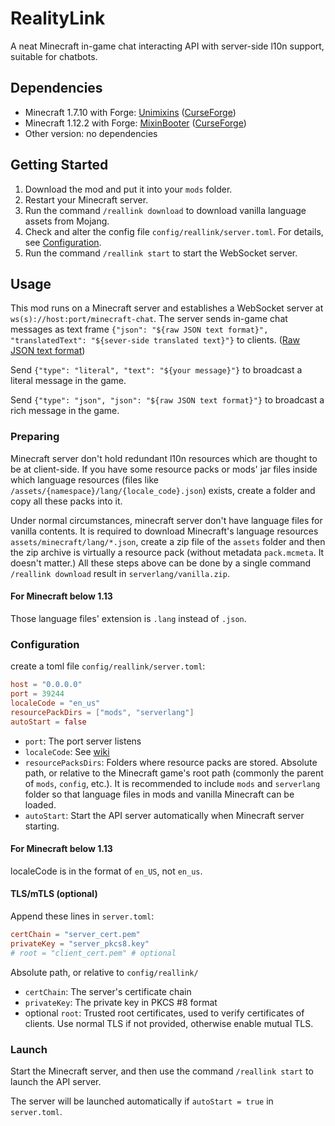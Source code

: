 # RealityLink

A neat Minecraft in-game chat interacting API with server-side l10n support, suitable for chatbots.

## Dependencies

- Minecraft 1.7.10 with Forge: [Unimixins](https://github.com/LegacyModdingMC/UniMixins) ([CurseForge](https://www.curseforge.com/minecraft/mc-mods/unimixins))
- Minecraft 1.12.2 with Forge: [MixinBooter](https://github.com/CleanroomMC/MixinBooter) ([CurseForge](https://www.curseforge.com/minecraft/mc-mods/mixin-booter))
- Other version: no dependencies

## Getting Started

1. Download the mod and put it into your `mods` folder.
2. Restart your Minecraft server.
3. Run the command `/reallink download` to download vanilla language assets from Mojang.
4. Check and alter the config file `config/reallink/server.toml`. For details, see [Configuration](#configuration).
5. Run the command `/reallink start` to start the WebSocket server.

## Usage

This mod runs on a Minecraft server and
establishes a WebSocket server at `ws(s)://host:port/minecraft-chat`.
The server sends in-game chat messages as text frame
`{"json": "${raw JSON text format}", "translatedText": "${sever-side translated text}"}`
to clients. ([Raw JSON text format](https://minecraft.wiki/w/Raw_JSON_text_format))

Send `{"type": "literal", "text": "${your message}"}`
to broadcast a literal message in the game.

Send `{"type": "json", "json": "${raw JSON text format}"}`
to broadcast a rich message in the game.

### Preparing

Minecraft server don't hold redundant l10n resources
which are thought to be at client-side. If you have some resource packs
or mods' jar files inside which language resources
(files like `/assets/{namespace}/lang/{locale_code}.json`) exists,
create a folder and copy all these packs into it.

Under normal circumstances,
minecraft server don't have language files for vanilla contents.
It is required to download Minecraft's language resources
`assets/minecraft/lang/*.json`, create a zip file of
the `assets` folder and then the zip archive is virtually a resource pack
(without metadata `pack.mcmeta`. It doesn't matter.)
All these steps above can be done by a single command `/reallink download`
result in `serverlang/vanilla.zip`.

#### For Minecraft below 1.13

Those language files' extension is `.lang` instead of `.json`.

### Configuration

create a toml file `config/reallink/server.toml`:

```toml
host = "0.0.0.0"
port = 39244
localeCode = "en_us"
resourcePackDirs = ["mods", "serverlang"]
autoStart = false
```

- `port`: The port server listens
- `localeCode`: See [wiki](https://minecraft.wiki/w/Language)
- `resourcePacksDirs`: Folders where resource packs are stored.
Absolute path, or relative to the Minecraft game's root path
(commonly the parent of `mods`, `config`, etc.). It is
recommended to include `mods` and `serverlang` folder so that
language files in mods and vanilla Minecraft can be loaded.
- `autoStart`: Start the API server automatically
when Minecraft server starting.

#### For Minecraft below 1.13

localeCode is in the format of `en_US`, not `en_us`.

#### TLS/mTLS (optional)

Append these lines in `server.toml`:

```toml
certChain = "server_cert.pem"
privateKey = "server_pkcs8.key"
# root = "client_cert.pem" # optional
```

Absolute path, or relative to `config/reallink/`

- `certChain`: The server's certificate chain
- `privateKey`: The private key in PKCS #8 format
- optional `root`: Trusted root certificates, used to verify
certificates of clients.
Use normal TLS if not provided, otherwise enable mutual TLS.

### Launch

Start the Minecraft server, and then
use the command `/reallink start` to launch the API server.

The server will be launched automatically if `autoStart = true` in
`server.toml`.
